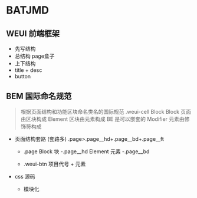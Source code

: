 # BATJMD

## WEUI 前端框架


 - 先写结构
  - 总结构 page盒子
  - 上下结构
  - title + desc
  - button
## BEM 国际命名规范
 > 根据页面结构和功能区块命名类名的国际规范
  .weui-cell Block 
  Block 页面由区块构成
  Element 区块由元素构成
  BE 是可以嵌套的
  Modifier 元素由修饰符构成
  
- 页面结构套路  (套路多)
  .page>.page__hd+.page__bd+.page__ft
  - .page Block 块
    -.page__hd Element 元素
    -.page__bd
    
  - .weui-btn
    项目代号 + 元素

- css 源码
  - 模块化
  
